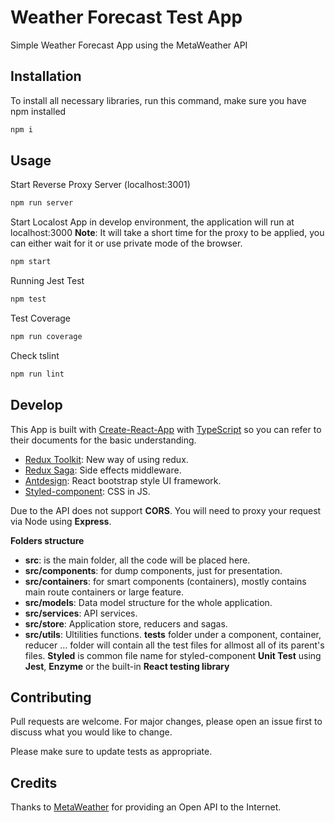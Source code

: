 
# Weather Forecast Test App

Simple Weather Forecast App using the MetaWeather API

## Installation

To install all necessary libraries, run this command, make sure you have npm installed
```bash
npm i
```
## Usage

Start Reverse Proxy Server (localhost:3001)

```bash
npm run server
```

Start Localost App in develop environment, the application will run at localhost:3000
**Note**: It will take a short time for the proxy to be applied, you can either wait for it or use private mode of the browser.

```bash
npm start
```

Running Jest Test

```bash
npm test
```
Test Coverage

```bash
npm run coverage
```
Check tslint

```bash
npm run lint
```
## Develop

This App is built with [Create-React-App](https://create-react-app.dev/) with [TypeScript](http://typescriptlang.org/) so you can refer to their documents for the basic understanding.

 - [Redux Toolkit](https://redux-toolkit.js.org/): New way of using redux.
 - [Redux Saga](https://redux-saga.js.org/): Side effects middleware.
 - [Antdesign](https://ant.design/): React bootstrap style UI framework.
 - [Styled-component](https://styled-components.com/): CSS in JS.

Due to the API does not support **CORS**. You will need to proxy your request via Node using **Express**.

**Folders structure** 

 - **src**: is the main folder, all the code will be placed here.
 - **src/components**: for dump components, just for presentation.
 - **src/containers**: for smart components (containers), mostly contains main route containers or large feature.
 - **src/models**: Data model structure for the whole application.
 - **src/services**: API services.
 - **src/store**: Application store, reducers and sagas.
 - **src/utils**: Ultilities functions.
**tests** folder under a component, container, reducer ... folder will contain all the test files for allmost all of its parent's files.
**Styled** is common file name for styled-component
**Unit Test** using **Jest**, **Enzyme** or the built-in **React testing library**

## Contributing

Pull requests are welcome. For major changes, please open an issue first to discuss what you would like to change.

Please make sure to update tests as appropriate.

## Credits

Thanks to [MetaWeather](https://www.metaweather.com/) for providing an Open API to the Internet.